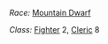 *Race:* [Mountain Dwarf](http://dnd5e.wikidot.com/dwarf)

*Class:* [Fighter](http://dnd5e.wikidot.com/fighter) 2, [Cleric](http://dnd5e.wikidot.com/cleric) 8
